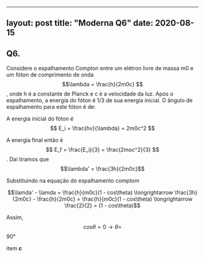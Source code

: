 
---
layout: post
title: "Moderna Q6"
date: 2020-08-15
---

## Q6.

Considere o espalhamento Compton entre um elétron livre de massa m0 e um fóton de comprimento de onda $$\lambda = \frac{h}{2m0c} $$ , onde h é a constante de Planck e c é a velocidade da luz. Após o espalhamento, a energia do fóton é 1/3 de sua energia inicial. O ângulo de espalhamento para este fóton é de:

A energia inicial do fóton é $$ E_i = \frac{hv}{\lambda} = 2m0c^2 $$

A energia final então é $$ E_f = \frac{E_i}{3} = \frac{2moc^2}{3} $$. Dai tiramos que $$\lambda' = \frac{3h}{2m0c}$$

Substituindo na equação do espalhamento comptom

$$\lamda' - \lamda = \frac{h}{m0c}(1 - cos\theta) \longrightarrow \frac{3h}{2m0c} - \frac{h}{2m0c} = \frac{h}{m0c}(1 - cos\theta) \longrightarrow \frac{2}{2} = (1 - cos\theta)$$

Assim, $$cos\theta = 0 \longrightarrow \theta =$$ 90°

item **c**
